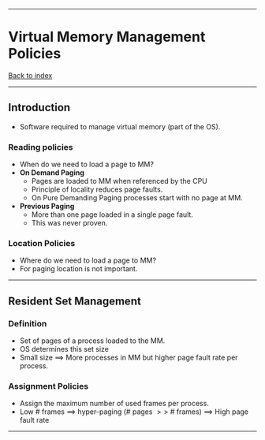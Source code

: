 
---
# Virtual Memory Management Policies

[Back to index](../index.md)

---
## Introduction
- Software required to manage virtual memory (part of the OS).
### Reading policies
- When do we need to load a page to MM?
- **On Demand Paging**
	- Pages are loaded to MM when referenced by the CPU
	- Principle of locality reduces page faults.
	- On Pure Demanding Paging processes start with no page at MM.
- **Previous Paging**
	- More than one page loaded in a single page fault.
	- This was never proven.
### Location Policies
- Where do we need to load a page to MM?
- For paging location is not important.

---
## Resident Set Management
### Definition
- Set of pages of a process loaded to the MM.
- OS determines this set size
- Small size $\implies$ More processes in MM but higher page fault rate per process.
### Assignment Policies
- Assign the maximum number of used frames per process.
- Low # frames $\implies$ hyper-paging (# pages $>>$ # frames) $\implies$ High page fault rate
---